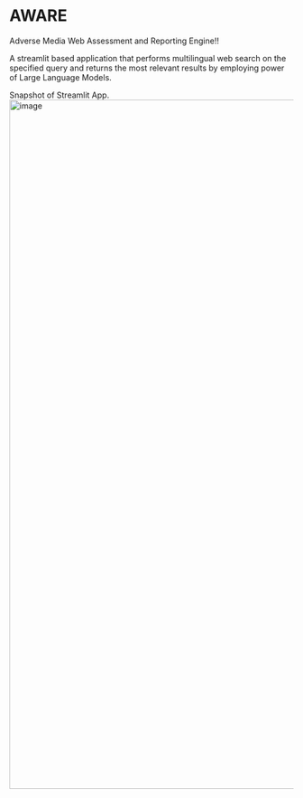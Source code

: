# AWARE
Adverse Media Web Assessment and Reporting Engine!!

A streamlit based application that performs multilingual web search on the specified query and returns the most relevant results by employing power of Large Language Models.

Snapshot of Streamlit App. 
<img width="1220" alt="image" src="https://github.com/manibp/AWARE/assets/14993216/3049db40-5dad-4b61-bd5d-9416966b2e42">


